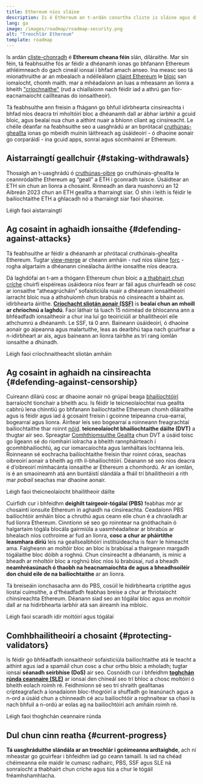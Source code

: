 ```yaml
---
title: Ethereum níos sláine
description: Is é Ethereum an t-ardán conartha cliste is sláine agus díláraithe atá ann. Mar sin féin, tá feabhsuithe fós ar féidir a dhéanamh ionas go bhfanfaidh Ethereum athléimneach d'aon leibhéal ionsaí i bhfad amach anseo.
lang: ga
image: /images/roadmap/roadmap-security.png
alt: "Treochlár Ethereum"
template: roadmap
---
```


Is ardán [cliste-chonradh](/glossary/#smart-contract) é **Ethereum cheana féin** slán, díláraithe. Mar sin féin, tá feabhsuithe fós ar féidir a dhéanamh ionas go bhfanann Ethereum athléimneach do gach cineál ionsaí i bhfad amach anseo. Ina measc seo tá mionathruithe ar an mbealach a ndéileálann [cliaint Ethereum](/glossary/#consensus-client) le [bloic](/glossary/#block) san iomaíocht, chomh maith. mar a mhéadaíonn an luas a mheasann an líonra a bheith ["críochnaithe"](/developers/docs/consensus-mechanisms/pos/#finality) (rud a chiallaíonn nach féidir iad a athrú gan fíor-eacnamaíocht caillteanas do ionsaitheoir).

Tá feabhsuithe ann freisin a fhágann go bhfuil idirbhearta cinsireachta i bhfad níos deacra trí mholtóirí bloc a dhéanamh dall ar ábhar iarbhír a gcuid bloic, agus bealaí nua chun a aithint nuair a bhíonn cliant ag cinsireacht. Le chéile déanfar na feabhsuithe seo a uasghrádú ar an bprótacal [cruthúnas-gheallta](/glossary/#pos) ionas go mbeidh muinín láithreach ag úsáideoirí - ó dhaoine aonair go corparáidí - ina gcuid apps, sonraí agus sócmhainní ar Ethereum.

## Aistarraingtí geallchuir {#staking-withdrawals}

Thosaigh an t-uasghrádú ó [cruthúnas-oibre](/glossary/#pow) go cruthúnais-gheallta le ceannródaithe Ethereum ag “geall” a ETH i gconradh taisce. Úsáidtear an ETH sin chun an líonra a chosaint. Rinneadh an dara nuashonrú an 12 Aibreán 2023 chun an ETH geallta a tharraingt siar. Ó shin i leith is féidir le bailíochtaithe ETH a ghlacadh nó a tharraingt siar faoi shaoirse.

<ButtonLink variant="outline-color" href="/staking/withdrawals/">Léigh faoi aistarraingtí</ButtonLink>

## Ag cosaint in aghaidh ionsaithe {#defending-against-attacks}

Tá feabhsuithe ar féidir a dhéanamh ar phrótacal cruthúnais-gheallta Ethereum. Tugtar [view-merge](https://ethresear.ch/t/view-merge-as-a-replacement-for-proposer-boost/13739) ar cheann amháin - rud níos sláine [forc](/glossary/#fork) -rogha algartaim a dhéanann cineálacha áirithe ionsaithe níos deacra.

Dá laghdófaí an t-am a thógann Ethereum chun bloic a [a thabhairt chun críche](/glossary/#finality) chuirfí eispéireas úsáideora níos fearr ar fáil agus chuirfeadh sé cosc ​​ar ionsaithe “atheagrúcháin” sofaisticiúla nuair a dhéanann ionsaitheoirí iarracht bloic nua a athshuíomh chun brabús nó cinsireacht a bhaint as. idirbhearta áirithe. [**Críochacht sliotán aonair (SSF)**](/roadmap/single-slot-finality/) is **bealaí chun an mhoill ar chríochnú a laghdú**. Faoi láthair tá luach 15 nóiméad de bhlocanna ann a bhféadfadh ionsaitheoir a chur ina luí go teoiriciúil ar bhailitheoirí eile athchumrú a dhéanamh. Le SSF, tá 0 ann. Baineann úsáideoirí, ó dhaoine aonair go aipeanna agus malartuithe, leas as dearbhú tapa nach gcuirfear a n-idirbheart ar ais, agus baineann an líonra tairbhe as trí rang iomlán ionsaithe a dhúnadh.

<ButtonLink variant="outline-color" href="/roadmap/single-slot-finality/">Léigh faoi críochnaitheacht sliotán amháin</ButtonLink>

## Ag cosaint in aghaidh na cinsireachta {#defending-against-censorship}

Cuireann dílárú cosc ​​ar dhaoine aonair nó grúpaí beaga [bhailíochtóirí](/glossary/#validator) barraíocht tionchair a bheith acu. Is féidir le teicneolaíochtaí nua geallta cabhrú lena chinntiú go bhfanann bailíochtaithe Ethereum chomh díláraithe agus is féidir agus iad á gcosaint freisin i gcoinne teipeanna crua-earraí, bogearraí agus líonra. Áirítear leis seo bogearraí a roinneann freagrachtaí bailíochtaithe thar roinnt [nóid](/glossary/#node). **teicneolaíocht bhailíochtaithe dáilte (DVT)** a thugtar air seo. Spreagtar [Comhthiomsuithe Geallta](/glossary/#staking-pool) chun DVT a úsáid toisc go ligeann sé do ríomhairí iolracha a bheith rannpháirteach i gcomhbhailíochtú, ag cur iomarcaíochta agus lamháltais lochtanna leis. Roinneann sé eochracha bailíochtaithe freisin thar roinnt córas, seachas oibreoirí aonair a bheith ag rith il-bhailíochtóirí. Déanann sé seo níos deacra é d’oibreoirí mímhacánta ionsaithe ar Ethereum a chomhordú. Ar an iomlán, is é an smaoineamh atá ann buntáistí slándála a fháil trí bhailitheoirí a rith mar _pobail_ seachas mar dhaoine aonair.

<ButtonLink variant="outline-color" href="/staking/dvt/">Léigh faoi theicneolaíocht bhailitheoir dáilte</ButtonLink>

Cuirfidh cur i bhfeidhm **deighilt tairgeoir-tógálaí (PBS)** feabhas mór ar chosaintí ionsuite Ethereum in aghaidh na cinsireachta. Ceadaíonn PBS bailíochtóir amháin bloc a chruthú agus ceann eile chun é a chraoladh ar fud líonra Ethereum. Cinntíonn sé seo go roinntear na gnóthachain ó halgartaim tógála blocála gairmiúla a uasmhéadaítear ar bhrabús ar bhealach níos cothroime ar fud an líonra, **cosc a chur ar pháirtithe leasmhara díriú** leis na geallsealbhóirí institiúideacha is fearr le himeacht ama. Faigheann an moltóir bloc an bloc is brabúsaí a thairgeann margadh tógálaithe bloc dóibh a roghnú. Chun cinsireacht a dhéanamh, is minic a bheadh ​​ar mholtóir bloc a roghnú bloc níos lú brabúsaí, rud a bheadh ​​**neamhréasúnach ó thaobh na heacnamaíochta de agus a bheadh ​​soiléir don chuid eile de na bailíochtaithe** ar an líonra.

Tá breiseáin ionchasacha ann do PBS, cosúil le hidirbhearta criptithe agus liostaí cuimsithe, a d'fhéadfadh feabhas breise a chur ar fhriotaíocht chinsireachta Ethereum. Déanann siad seo an tógálaí bloc agus an moltóir dall ar na hidirbhearta iarbhír atá san áireamh ina mbloic.

<ButtonLink variant="outline-color" href="/roadmap/pbs/">Léigh faoi scaradh idir moltóirí agus tógálaí</ButtonLink>

## Comhbhailitheoirí a chosaint {#protecting-validators}

Is féidir go bhféadfadh ionsaitheoir sofaisticiúla bailíochtaithe atá le teacht a aithint agus iad a spamáil chun cosc ​​​​a chur orthu bloic a mholadh; tugtar ionsaí **séanadh seirbhíse (DoS)** air seo. Cosnóidh cur i bhfeidhm [**toghchán rúnda ceannaire (SLE)**](/roadmap/secret-leader-election) ar ionsaí den chineál seo trí bhloc a chosc moltóirí ó bheith eolach roimh ré. Feidhmíonn sé seo trí shraith gealltanas cripteagrafach a ionadaíonn bloc-thogróirí a shuffadh go leanúnach agus a n-ord a úsáid chun a chinneadh cé acu bailíochtóir a roghnaítear sa chaoi is nach bhfuil a n-ordú ar eolas ag na bailíochtóirí ach amháin roimh ré.

<ButtonLink variant="outline-color" href="/roadmap/secret-leader-election">Léigh faoi thoghchán ceannaire rúnda</ButtonLink>

## Dul chun cinn reatha {#current-progress}

**Tá uasghráduithe slándála ar an treochlár i gcéimeanna ardtaighde**, ach ní mheastar go gcuirfear i bhfeidhm iad go ceann tamaill. Is iad na chéad chéimeanna eile maidir le cumasc radhairc, PBS, SSF agus SLE ná sonraíocht a thabhairt chun críche agus tús a chur le tógáil fréamhshamhlacha.
